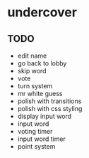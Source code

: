 # undercover

## TODO

- edit name
- go back to lobby
- skip word
- vote
- turn system
- mr white guess
- polish with transitions
- polish with css styling
- display input word
- input word
- voting timer
- input word timer
- point system
